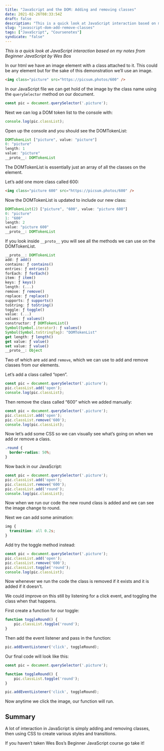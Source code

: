 ```yaml
---
title: "JavaScript and the DOM: Adding and removing classes"
date: 2021-02-26T08:33:54Z
draft: false
description: "This is a quick look at JavaScript interaction based on my notes from Beginner JavaScript by Wes Bos"
slug: "javascript-dom-add-remove-classes"
tags: ["JavaScript", "Coursenotes"]
syndicate: "false"
---
```


_This is a quick look at JavaScript interaction based on my notes from Beginner JavaScript by Wes Bos_

In our html we have an image element with a class attached to it. This could be any element but for the sake of this demonstration we’ll use an image.

```html
<img class="picture" src="https://picsum.photos/600" />
```

In our JavaScript file we can get hold of the image by the class name using the `querySelector` method on our document.

```JavaScript
const pic = document.querySelector('.picture');
```

Next we can log a DOM token list to the console with:

```JavaScript
console.log(pic.classList);
```

Open up the console and you should see the DOMTokenList:

```JavaScript
DOMTokenList ["picture", value: "picture"]
0: "picture"
length: 1
value: "picture"
__proto__: DOMTokenList
```

The DOMTokenList is essentially just an array of all the classes on the element.

Let’s add one more class called 600:

```html
<img class="picture 600" src="https://picsum.photos/600" />
```

Now the DOMTokenList is updated to include our new class:

```JavaScript
DOMTokenList(2) ["picture", "600", value: "picture 600"]
0: "picture"
1: "600"
length: 2
value: "picture 600"
__proto__: DOMTokenList
```

If you look inside `__proto__` you will see all the methods we can use on the DOMTokenList.

```JavaScript
__proto__: DOMTokenList
add: ƒ add()
contains: ƒ contains()
entries: ƒ entries()
forEach: ƒ forEach()
item: ƒ item()
keys: ƒ keys()
length: (...)
remove: ƒ remove()
replace: ƒ replace()
supports: ƒ supports()
toString: ƒ toString()
toggle: ƒ toggle()
value: (...)
values: ƒ values()
constructor: ƒ DOMTokenList()
Symbol(Symbol.iterator): ƒ values()
Symbol(Symbol.toStringTag): "DOMTokenList"
get length: ƒ length()
get value: ƒ value()
set value: ƒ value()
__proto__: Object
```

Two of which are `add` and `remove`, which we can use to add and remove classes from our elements.

Let’s add a class called “open”.

```JavaScript
const pic = document.querySelector('.picture');
pic.classList.add('open');
console.log(pic.classList);
```

Then remove the class called “600” which we added manually:

```JavaScript
const pic = document.querySelector('.picture');
pic.classList.add('open');
pic.classList.remove('600');
console.log(pic.classList);
```

Now let’s add some CSS so we can visually see what’s going on when we add or remove a class.

```css
.round {
  border-radius: 50%;
}
```

Now back in our JavaScript:

```JavaScript
const pic = document.querySelector('.picture');
pic.classList.add('open');
pic.classList.remove('600');
pic.classList.add('round');
console.log(pic.classList);
```

Now when we run our code the new round class is added and we can see the image change to round.

Next we can add some animation:

```css
img {
  transition: all 0.2s;
}
```

Add try the toggle method instead:

```JavaScript
const pic = document.querySelector('.picture');
pic.classList.add('open');
pic.classList.remove('600');
pic.classList.toggle('round');
console.log(pic.classList);
```

Now whenever we run the code the class is removed if it exists and it is added if it doesn't.

We could improve on this still by listening for a click event, and toggling the class when that happens.

First create a function for our toggle:

```JavaScript
function toggleRound() {
	pic.classList.toggle('round');
}
```

Then add the event listener and pass in the function:

```JavaScript
pic.addEventListener('click', toggleRound);
```

Our final code will look like this:

```JavaScript
const pic = document.querySelector('.picture');

function toggleRound() {
	pic.classList.toggle('round');
}

pic.addEventListener('click', toggleRound);
```

Now anytime we click the image, our function will run.

## Summary

A lot of interaction in JavaScript is simply adding and removing classes, then using CSS to create various styles and transitions.

If you haven’t taken Wes Bos’s Beginner JavaScript course go take it!
